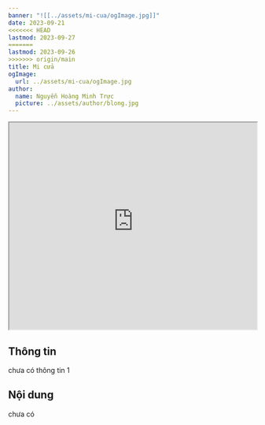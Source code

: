 ```yaml
---
banner: "![[../assets/mi-cua/ogImage.jpg]]"
date: 2023-09-21
<<<<<<< HEAD
lastmod: 2023-09-27
=======
lastmod: 2023-09-26
>>>>>>> origin/main
title: Mi cửa
ogImage:
  url: ../assets/mi-cua/ogImage.jpg
author:
  name: Nguyễn Hoàng Minh Trực
  picture: ../assets/author/blong.jpg
---
```

<iframe src="https://projectscanner.streamlit.app/mi-cua/?embed=true" style="height:420px;width:100%;"></iframe>

## Thông tin
chưa có thông tin 1


## Nội dung
chưa có